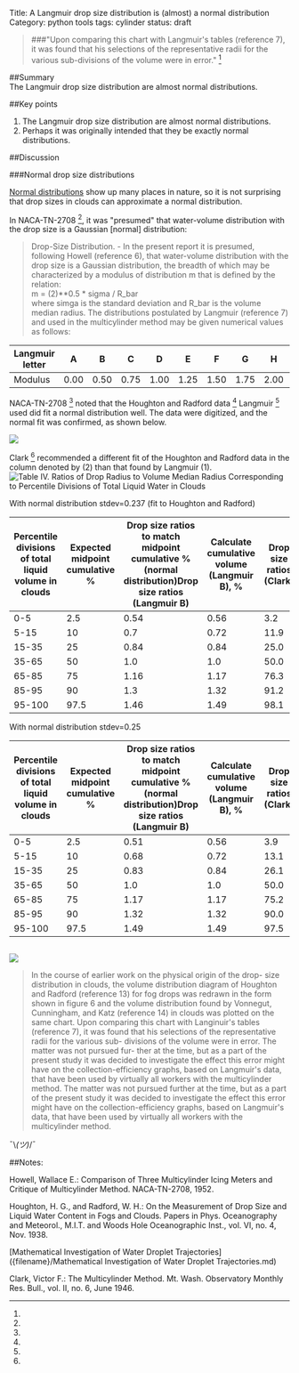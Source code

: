 Title: A Langmuir drop size distribution is (almost) a normal distribution   
Category: python tools
tags: cylinder
status: draft

> ###"Upon comparing this chart with Langmuir's tables (reference 7), it was found that his selections of the representative radii for the various sub-divisions of the volume were in error." [^1]

##Summary  
The Langmuir drop size distribution are almost normal distributions.

##Key points
1. The Langmuir drop size distribution are almost normal distributions.  
2. Perhaps it was originally intended that they be exactly normal distributions.

##Discussion

###Normal drop size distributions

[Normal distributions](https://en.wikipedia.org/wiki/Normal_distribution) show up many places in nature, 
so it is not surprising that drop sizes in clouds can approximate a normal distribution.  

In NACA-TN-2708 [^1], it was "presumed" that water-volume distribution with the
drop size is a Gaussian [normal] distribution:

> Drop-Size Distribution. - In the present report it is presumed,
following Howell (reference 6), that water-volume distribution with the
drop size is a Gaussian distribution, the breadth of which may be characterized 
by a modulus of distribution m that is defined by the relation:  
    m = (2)**0.5 * sigma / R_bar  
where simga is the standard deviation and R_bar is the volume median radius.
The distributions postulated by Langmuir (reference 7) and used in the
multicylinder method may be given numerical values as follows:

|Langmuir letter |A   |B   |C   |D   |E   |F   |G   |H   |J  |
|----------------|----|----|----|----|----|----|----|----|---|
|Modulus         |0.00|0.50|0.75|1.00|1.25|1.50|1.75|2.00|2.5|



NACA-TN-2708 [^1] noted that the Houghton and Radford data [^2] Langmuir [^2] used did fit a normal distribution well. 
The data were digitized, and the normal fit was confirmed, as shown below.

![](/images/naca-tn-2708/NACA-TN-2708_overlay.png)

Clark [^4] recommended a different fit of the Houghton and Radford data in the column denoted by (2) than that found by Langmuir (1).  
![Table IV. Ratios of Drop Radius to Volume Median Radius Corresponding to Percentile Divisions of Total Liquid Water in Clouds](/images/naca-tn-2708/table_iv_corrected_distrbutions.png) 


With normal distribution stdev=0.237 (fit to Houghton and Radford)

Percentile divisions of total liquid volume in clouds|Expected midpoint cumulative %|Drop size ratios to match midpoint cumulative % (normal distribution)Drop size ratios (Langmuir B)|Calculate cumulative volume (Langmuir B), %|Drop size ratios (Clark)|Calculate cumulative volume (Clark), %
---|---|---|---|---|---
0-5|2.5|0.54|0.56|3.2|0.53|2.4
5-15|10|0.7|0.72|11.9|0.69|9.5
15-35|25|0.84|0.84|25.0|0.91|35.2
35-65|50|1.0|1.0|50.0|1.0|50.0
65-85|75|1.16|1.17|76.3|1.09|64.8
85-95|90|1.3|1.32|91.2|1.31|90.5
95-100|97.5|1.46|1.49|98.1|1.47|97.6



With normal distribution stdev=0.25

Percentile divisions of total liquid volume in clouds|Expected midpoint cumulative %|Drop size ratios to match midpoint cumulative % (normal distribution)Drop size ratios (Langmuir B)|Calculate cumulative volume (Langmuir B), %|Drop size ratios (Clark)|Calculate cumulative volume (Clark), %
---|---|---|---|---|---
0-5|2.5|0.51|0.56|3.9|0.53|3.0
5-15|10|0.68|0.72|13.1|0.69|10.7
15-35|25|0.83|0.84|26.1|0.91|35.9
35-65|50|1.0|1.0|50.0|1.0|50.0
65-85|75|1.17|1.17|75.2|1.09|64.1
85-95|90|1.32|1.32|90.0|1.31|89.3
95-100|97.5|1.49|1.49|97.5|1.47|97.0



![]()

![](/images/naca-tn-2708/NACA-TN-2708_Figure_6.png)

> In the course of earlier work on the physical origin of the drop-
size distribution in clouds, the volume distribution diagram of Houghton
and Radford (reference 13) for fog drops was redrawn in the form shown
in figure 6 and the volume distribution found by Vonnegut, Cunningham,
and Katz (reference 14) in clouds was plotted on the same chart. Upon
comparing this chart with Langinuir's tables (reference 7), it was found
that his selections of the representative radii for the various sub-
divisions of the volume were in error. The matter was not pursued fur-
ther at the time, but as a part of the present study it was decided to
investigate the effect this error might have on the collection-efficiency
graphs, based on Langmuir's data, that have been used by virtually all
workers with the multicylinder method. The matter was not pursued further at the time, 
but as a part of the present study it was decided to
investigate the effect this error might have on the collection-efficiency
graphs, based on Langmuir's data, that have been used by virtually all
workers with the multicylinder method.


¯\\_(ツ)_/¯

##Notes:
[^1]: 
Howell, Wallace E.: Comparison of Three Multicylinder Icing Meters and Critique of Multicylinder Method. NACA-TN-2708, 1952.  
[^2]:
Houghton, H. G., and Radford, W. H.: On the Measurement of Drop Size and Liquid Water Content in Fogs and Clouds. Papers in Phys. Oceanography and Meteorol., M.I.T. and Woods Hole Oceanographic Inst., vol. VI, no. 4, Nov. 1938.
[^3]:  
[Mathematical Investigation of Water Droplet Trajectories]({filename}/Mathematical Investigation of Water Droplet Trajectories.md)  
[^4]:
Clark, Victor F.: The Multicylinder Method. Mt. Wash. Observatory Monthly Res. Bull., vol. II, no. 6, June 1946.
